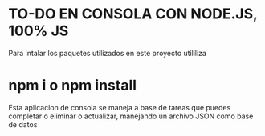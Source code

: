 # TO-DO EN CONSOLA CON NODE.JS,  100% JS
Para intalar los paquetes utilizados en este proyecto utililiza

# npm i o npm install 

Esta aplicacion de consola se maneja a base de tareas
que puedes completar o eliminar o actualizar, manejando 
un archivo JSON como base de datos 